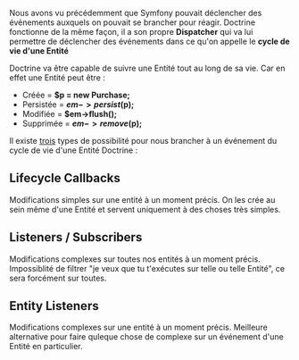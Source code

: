 Nous avons vu précédemment que Symfony pouvait déclencher des événements auxquels on pouvait se brancher pour réagir. 
Doctrine fonctionne de la même façon, il a son propre **Dispatcher** qui va lui permettre de déclencher des événements dans ce qu'on appelle le **cycle de vie d'une Entité**

Doctrine va être capable de suivre une Entité tout au long de sa vie.
Car en effet une Entité peut être :
- Créée = **$p = new Purchase;**
- Persistée = **$em->persist($p);**
- Modifiée = **$em->flush();**
- Supprimée = **$em->remove($p);**



Il existe <u>trois</u> types de possibilité pour nous brancher à un événement du cycle de vie d'une Entité Doctrine :

## Lifecycle Callbacks
Modifications simples sur une entité à un moment précis. On les crée au sein même d'une Entité et servent uniquement à des choses très simples. 

## Listeners / Subscribers
Modifications complexes sur toutes nos entités à un moment précis. Impossiblité de filtrer "je veux que tu t'exécutes sur telle ou telle Entité", ce sera forcément sur toutes.

## Entity Listeners
Modifications complexes sur une entité à un moment précis. Meilleure alternative pour faire quleque chose de complexe sur un événement d'une Entité en particulier. 